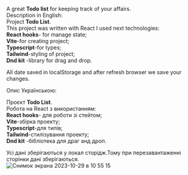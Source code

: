 A great <b>Todo list</b> for keeping track of your affairs.
<br/>
Description in English:<br/>
Project <b>Todo List</b>.<br/>
This project was written with React I used next technologies:<br/>
<b>React hooks</b>- for manage state;<br/>
<b>Vite</b>-for creating project;<br/>
<b>Typescript</b>-for types;<br/>
<b>Tailwind</b>-styling of project;<br/>
<b>Dnd kit</b> -library for drag and drop.<br/>

All date saved in localStorage and after refresh browser we save your changes. <br/>

Опис Українською:<br/>

Проєкт <b>Todo List</b>.<br/>
Робота на React з використанням:<br/>
<b>React hooks</b>- для роботи зі стейтом;<br/>
<b>Vite</b>-збірка проекту;<br/>
<b>Typescript</b>-для типів;<br/>
<b>Tailwind</b>-стилізування проекту;<br/>
<b>Dnd kit</b> -бібліотека для драг анд дроп.<br/>

Усі дані зберігаються у локал сторідж.Тому при перезавантаженні сторінки дані зберігаються.<br/>
![Снимок экрана 2023-10-29 в 10 55 15](https://github.com/Artem91S/Board-todo/assets/115031070/97e94a8a-e20f-4e12-93f6-8ff6fdf0290f)
